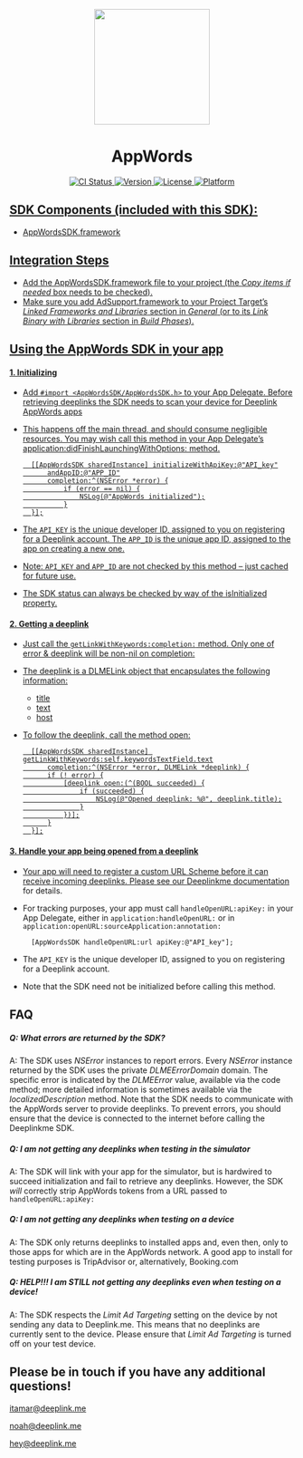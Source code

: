 <p align="center"><img src="https://www.dropbox.com/s/1bbfjsxi4qilcec/deeplink-appwordsHIGHREZ.png?dl=0" width="204"/></p>

<h1 align="center">AppWords</h1>


<p align="center">
<a href="https://travis-ci.org/Amit Attias/AppWords"><img src="http://img.shields.io/travis/Amit Attias/AppWords.svg?style=flat" alt="CI Status" />
<a href="http://cocoadocs.org/docsets/AppWords"><img src="https://img.shields.io/cocoapods/v/AppWords.svg?style=flat" alt="Version" />
<a href="http://cocoadocs.org/docsets/AppWords"><img src="https://img.shields.io/cocoapods/l/AppWords.svg?style=flat" alt="License" />
<a href="http://cocoadocs.org/docsets/AppWords"><img src="https://img.shields.io/cocoapods/p/AppWords.svg?style=flat" alt="Platform" />
</p>


## SDK Components (included with this SDK):

* AppWordsSDK.framework


## Integration Steps

* Add the AppWordsSDK.framework file to your project (the *Copy items if needed* box needs to be checked).
* Make sure you add AdSupport.framework to your Project Target’s *Linked Frameworks and Libraries* section in *General* (or to its *Link Binary with Libraries* section in *Build Phases*).


## Using the AppWords SDK in your app

#### 1. Initializing

* Add `#import <AppWordsSDK/AppWordsSDK.h>` to your App Delegate.
Before retrieving deeplinks the SDK needs to scan your device for Deeplink AppWords apps
* This happens off the main thread, and should consume negligible resources. You may wish call this method in your App Delegate’s application:didFinishLaunchingWithOptions: method.

		[[AppWordsSDK sharedInstance] initializeWithApiKey:@"API_key"
			andAppID:@"APP_ID"
			completion:^(NSError *error) {
				if (error == nil) {
					NSLog(@"AppWords initialized");
				}
		}];

* The `API_KEY` is the unique developer ID, assigned to you on registering for a Deeplink account. The `APP_ID` is the unique app ID, assigned to the app on creating a new one.
* Note: `API_KEY` and `APP_ID` are not checked by this method – just cached for future use.
* The SDK status can always be checked by way of the isInitialized property.


#### 2. Getting a deeplink

* Just call the `getLinkWithKeywords:completion:` method. Only one of error & deeplink will be non-nil on completion:
* The deeplink is a DLMELink object that encapsulates the following information:
  * title
  * text
  * host
* To follow the deeplink, call the method open:

		[[AppWordsSDK sharedInstance] getLinkWithKeywords:self.keywordsTextField.text
		    completion:^(NSError *error, DLMELink *deeplink) {
		    if (! error) {
		        [deeplink open:(^(BOOL succeeded) {
		            if (succeeded) {
		                NSLog(@"Opened deeplink: %@", deeplink.title);
		            }
		        })];
		    }
		}];


#### 3. Handle your app being opened from a deeplink

* Your app will need to register a custom URL Scheme before it can receive incoming deeplinks. Please see our [Deeplinkme documentation](http://portal.deeplink.me/documentation/schemes-url-handling) for details.
* For tracking purposes, your app must call `handleOpenURL:apiKey:` in your App Delegate, either in `application:handleOpenURL:` or in `application:openURL:sourceApplication:annotation:`

		[AppWordsSDK handleOpenURL:url apiKey:@"API_key"];

* The `API_KEY` is the unique developer ID, assigned to you on registering for a Deeplink account.
* Note that the SDK need not be initialized before calling this method.


## FAQ

##### Q: What errors are returned by the SDK?

A: The SDK uses *NSError* instances to report errors. Every *NSError* instance returned by the SDK uses the private *DLMEErrorDomain* domain. The specific error is indicated by the *DLMEError* value, available via the code method; more detailed information is sometimes available via the *localizedDescription* method.
Note that the SDK needs to communicate with the AppWords server to provide deeplinks. To prevent errors, you should ensure that the device is connected to the internet before calling the Deeplinkme SDK. 

##### Q: I am not getting any deeplinks when testing in the simulator
A: The SDK will link with your app for the simulator, but is hardwired to succeed initialization and fail to retrieve any deeplinks. However, the SDK *will* correctly strip AppWords tokens from a URL passed to `handleOpenURL:apiKey:`

##### Q: I am not getting any deeplinks when testing on a device
A: The SDK only returns deeplinks to installed apps and, even then, only to those apps for which are in the AppWords network. A good app to install for testing purposes is TripAdvisor or, alternatively, Booking.com

##### Q: HELP!!! I am STILL not getting any deeplinks even when testing on a device!
A: The SDK respects the *Limit Ad Targeting* setting on the device by not sending any data to Deeplink.me. This means that no deeplinks are currently sent to the device. Please ensure that *Limit Ad Targeting* is turned off on your test device.


## Please be in touch if you have any additional questions!  

[itamar@deeplink.me](mailto:itamar@deeplink.me)

[noah@deeplink.me](mailto:noah@deeplink.me)

[hey@deeplink.me](mailto:hey@deeplink.me)